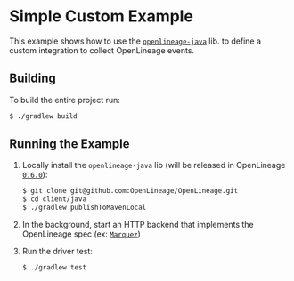 # Simple Custom Example

This example shows how to use the [`openlineage-java`](https://search.maven.org/artifact/io.openlineage/openlineage-java) lib. to define a custom integration to collect OpenLineage events.

## Building

To build the entire project run:

```bash
$ ./gradlew build
```

## Running the Example

1. Locally install the `openlineage-java` lib (will be released in OpenLineage [`0.6.0`](https://github.com/OpenLineage/OpenLineage/projects/9)):

   ```bash
   $ git clone git@github.com:OpenLineage/OpenLineage.git
   $ cd client/java
   $ ./gradlew publishToMavenLocal
   ```
2. In the background, start an HTTP backend that implements the OpenLineage spec (ex: [`Marquez`](https://github.com/MarquezProject/marquez#quickstart))
   
2. Run the driver test:

   ```bash
   $ ./gradlew test
   ```
